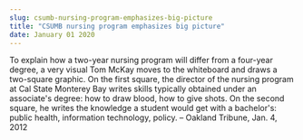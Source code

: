 ```yaml
---
slug: csumb-nursing-program-emphasizes-big-picture
title: "CSUMB nursing program emphasizes big picture"
date: January 01 2020
---
```


<p>To explain how a two-year nursing program will differ from a four-year degree, a very visual Tom McKay moves to the whiteboard and draws a two-square graphic. On the first square, the director of the nursing program at Cal State Monterey Bay writes skills typically obtained under an associate's degree: how to draw blood, how to give shots. On the second square, he writes the knowledge a student would get with a bachelor's: public health, information technology, policy. – Oakland Tribune, Jan. 4, 2012
</p>
